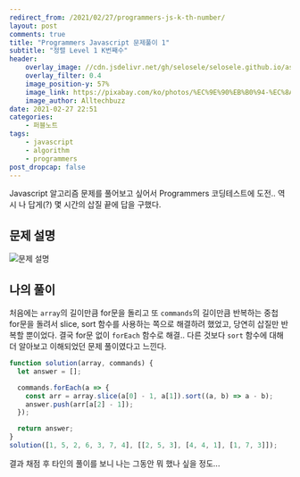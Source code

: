 ```yaml
---
redirect_from: /2021/02/27/programmers-js-k-th-number/
layout: post
comments: true
title: "Programmers Javascript 문제풀이 1"
subtitle: "정렬 Level 1 K번째수"
header:
    overlay_image: //cdn.jsdelivr.net/gh/selosele/selosele.github.io/assets/images/thumb/js_thumb01.jpg
    overlay_filter: 0.4
    image_position-y: 57%
    image_link: https://pixabay.com/ko/photos/%EC%9E%90%EB%B0%94-%EC%8A%A4%ED%81%AC%EB%A6%BD%ED%8A%B8-%ED%94%84%EB%A1%9C%EA%B7%B8%EB%9E%98%EB%A8%B8-%EC%BD%94%EB%93%9C-4523100/
    image_author: Alltechbuzz
date: 2021-02-27 22:51
categories:
    - 퍼블노트
tags:
    - javascript
    - algorithm
    - programmers
post_dropcap: false
---
```


Javascript 알고리즘 문제를 풀어보고 싶어서 Programmers 코딩테스트에 도전.. 역시 나 답게(?) 몇 시간의 삽질 끝에 답을 구했다.

## 문제 설명

![문제 설명](//cdn.jsdelivr.net/gh/selosele/selosele.github.io/assets/images/post/programmers-javascript-42748_img01.png)

## 나의 풀이

처음에는 ```array```의 길이만큼 for문을 돌리고 또 ```commands```의 길이만큼 반복하는 중첩 for문을 돌려서 slice, sort 함수를 사용하는 쪽으로 해결하려 했었고, 당연히 삽질만 반복할 뿐이었다. 결국 for문 없이 ```forEach``` 함수로 해결.. 다른 것보다 ```sort``` 함수에 대해 더 알아보고 이해되었던 문제 풀이였다고 느낀다.

```javascript
function solution(array, commands) {
  let answer = [];

  commands.forEach(a => {
    const arr = array.slice(a[0] - 1, a[1]).sort((a, b) => a - b);
    answer.push(arr[a[2] - 1]);
  });

  return answer;
}
solution([1, 5, 2, 6, 3, 7, 4], [[2, 5, 3], [4, 4, 1], [1, 7, 3]]);
```

결과 채점 후 타인의 풀이를 보니 나는 그동안 뭐 했나 싶을 정도...